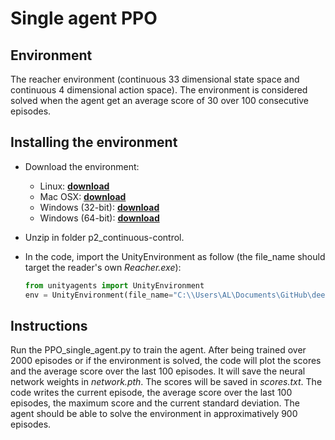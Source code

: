 # Single agent PPO

## Environment

The reacher environment (continuous 33 dimensional state space and continuous 4 dimensional action space). The environment is considered solved when the agent get an average score of 30 over 100 consecutive episodes.

## Installing the environment

* Download the environment:
  * Linux: **[download](https://s3-us-west-1.amazonaws.com/udacity-drlnd/P2/Reacher/one_agent/Reacher_Linux.zip)**
  * Mac OSX: **[download](https://s3-us-west-1.amazonaws.com/udacity-drlnd/P2/Reacher/one_agent/Reacher.app.zip)**
  * Windows (32-bit): **[download](https://s3-us-west-1.amazonaws.com/udacity-drlnd/P2/Reacher/one_agent/Reacher_Windows_x86.zip)**
  * Windows (64-bit): **[download](https://s3-us-west-1.amazonaws.com/udacity-drlnd/P2/Reacher/one_agent/Reacher_Windows_x86_64.zip)**
* Unzip in folder p2_continuous-control.
* In the code, import the UnityEnvironment as follow (the file_name should target the reader's own *Reacher.exe*):

    ```python
    from unityagents import UnityEnvironment
    env = UnityEnvironment(file_name="C:\\Users\AL\Documents\GitHub\deep-reinforcement-learning\p2_continuous-control\Reacher_Windows_x86_64\Reacher.exe", no_graphics=True)

    ```

## Instructions

Run the PPO_single_agent.py to train the agent. After being trained over 2000 episodes or if the environment is solved, the code will plot the scores and the average score over the last 100 episodes. It will save the neural network weights in *network.pth*. The scores will be saved in *scores.txt*. The code writes the current episode, the average score over the last 100 episodes, the maximum score and the current standard deviation. The agent should be able to solve the environment in approximatively 900 episodes.
